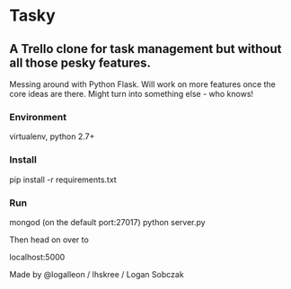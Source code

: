 # Tasky

## A Trello clone for task management but without all those pesky features.

Messing around with Python Flask. Will work on more features once the core ideas are there. Might turn into something else - who knows!

### Environment

virtualenv, python 2.7+

### Install

pip install -r requirements.txt

### Run

mongod (on the default port:27017)
python server.py

Then head on over to

localhost:5000

Made by @logalleon / lhskree / Logan Sobczak